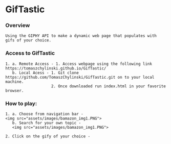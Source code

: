 # GifTastic

### Overview
    Using the GIPHY API to make a dynamic web page that populates with gifs of your choice.


### Access to GifTastic 

    1. a. Remote Access - 1. Access webpage using the following link https://tomaszchylinski.github.io/GifTastic/
       b. Local Acess - 1. Git clone https://github.com/TomaszChylinski/GifTastic.git on to your local machine. 
                        2. Once downloaded run index.html in your favorite browser.


### How to play: 

    1. a. Choose from navigation bar - 
    <img src="assets/images/bamazon_img1.PNG">
       b. Search for your own topic - 
       <img src="assets/images/bamazon_img1.PNG">

    2. Click on the gify of your choice - 